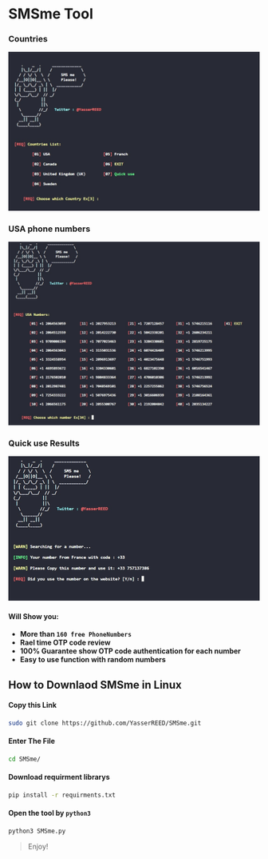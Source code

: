 # SMSme Tool

### Countries
<img src="https://github.com/YasserREED/SMSme/blob/main/Files/img/Front.jpg">

### USA phone numbers
<img src="https://github.com/YasserREED/SMSme/blob/main/Files/img/USA.jpg">

### Quick use Results
<img src="https://github.com/YasserREED/SMSme/blob/main/Files/img/quickUse.jpg">

#### Will Show you:
- **More than `160 free PhoneNumbers`**
- **Rael time OTP code review**
- **100% Guarantee show OTP code authentication for each number**
- **Easy to use function with random numbers**

## How to Downlaod SMSme in Linux

#### Copy this Link
```sh
sudo git clone https://github.com/YasserREED/SMSme.git
```
#### Enter The File
```sh
cd SMSme/
```
#### Download requirment librarys
```sh
pip install -r requirments.txt
```
#### Open the tool by `python3`
```sh
python3 SMSme.py
```
> Enjoy!
